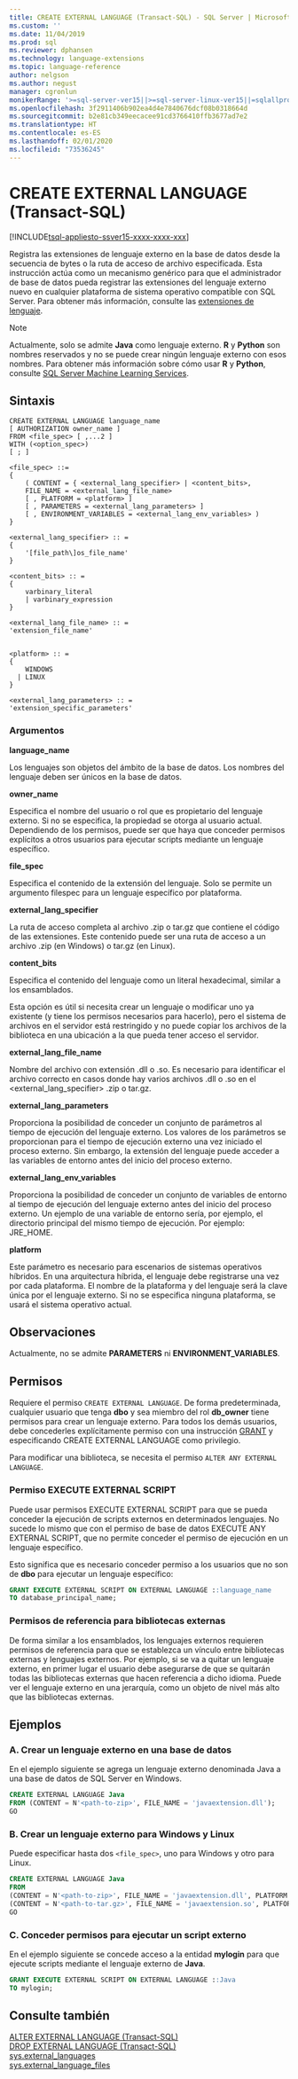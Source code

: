 ```yaml
---
title: CREATE EXTERNAL LANGUAGE (Transact-SQL) - SQL Server | Microsoft Docs
ms.custom: ''
ms.date: 11/04/2019
ms.prod: sql
ms.reviewer: dphansen
ms.technology: language-extensions
ms.topic: language-reference
author: nelgson
ms.author: negust
manager: cgronlun
monikerRange: '>=sql-server-ver15||>=sql-server-linux-ver15||=sqlallproducts-allversions'
ms.openlocfilehash: 3f2911406b902ea4d4e7840676dcf08b0318664d
ms.sourcegitcommit: b2e81cb349eecacee91cd3766410ffb3677ad7e2
ms.translationtype: HT
ms.contentlocale: es-ES
ms.lasthandoff: 02/01/2020
ms.locfileid: "73536245"
---
```

# <a name="create-external-language-transact-sql"></a>CREATE EXTERNAL LANGUAGE (Transact-SQL)
[!INCLUDE[tsql-appliesto-ssver15-xxxx-xxxx-xxx](../../includes/tsql-appliesto-ssver15-xxxx-xxxx-xxx.md)]

Registra las extensiones de lenguaje externo en la base de datos desde la secuencia de bytes o la ruta de acceso de archivo especificada. Esta instrucción actúa como un mecanismo genérico para que el administrador de base de datos pueda registrar las extensiones del lenguaje externo nuevo en cualquier plataforma de sistema operativo compatible con SQL Server. Para obtener más información, consulte las [extensiones de lenguaje](https://docs.microsoft.com/sql/language-extensions/language-extensions-overview).

> [!NOTE]
> Actualmente, solo se admite **Java** como lenguaje externo. **R** y **Python** son nombres reservados y no se puede crear ningún lenguaje externo con esos nombres. Para obtener más información sobre cómo usar **R** y **Python**, consulte [SQL Server Machine Learning Services](https://docs.microsoft.com/sql/advanced-analytics/).

## <a name="syntax"></a>Sintaxis

```text
CREATE EXTERNAL LANGUAGE language_name  
[ AUTHORIZATION owner_name ]  
FROM <file_spec> [ ,...2 ]  
WITH (<option_spec>)
[ ; ]  

<file_spec> ::=  
{
    ( CONTENT = { <external_lang_specifier> | <content_bits>,
    FILE_NAME = <external_lang_file_name>
    [ , PLATFORM = <platform> ]
    [ , PARAMETERS = <external_lang_parameters> ]
    [ , ENVIRONMENT_VARIABLES = <external_lang_env_variables> )
}

<external_lang_specifier> :: =  
{
    '[file_path\]os_file_name'  
}

<content_bits> :: =  
{
    varbinary_literal
    | varbinary_expression
}

<external_lang_file_name> :: =  
'extension_file_name'


<platform> :: =
{
    WINDOWS
  | LINUX
}

<external_lang_parameters> :: =  
'extension_specific_parameters'
```

### <a name="arguments"></a>Argumentos

**language_name**

Los lenguajes son objetos del ámbito de la base de datos. Los nombres del lenguaje deben ser únicos en la base de datos.

**owner_name**

Especifica el nombre del usuario o rol que es propietario del lenguaje externo. Si no se especifica, la propiedad se otorga al usuario actual. Dependiendo de los permisos, puede ser que haya que conceder permisos explícitos a otros usuarios para ejecutar scripts mediante un lenguaje específico.

**file_spec**

Especifica el contenido de la extensión del lenguaje. Solo se permite un argumento filespec para un lenguaje específico por plataforma.

**external_lang_specifier**

La ruta de acceso completa al archivo .zip o tar.gz que contiene el código de las extensiones. Este contenido puede ser una ruta de acceso a un archivo .zip (en Windows) o tar.gz (en Linux).

**content_bits**

Especifica el contenido del lenguaje como un literal hexadecimal, similar a los ensamblados.

Esta opción es útil si necesita crear un lenguaje o modificar uno ya existente (y tiene los permisos necesarios para hacerlo), pero el sistema de archivos en el servidor está restringido y no puede copiar los archivos de la biblioteca en una ubicación a la que pueda tener acceso el servidor.

**external_lang_file_name**

Nombre del archivo con extensión .dll o .so. Es necesario para identificar el archivo correcto en casos donde hay varios archivos .dll o .so en el <external_lang_specifier> .zip o tar.gz.

**external_lang_parameters**

Proporciona la posibilidad de conceder un conjunto de parámetros al tiempo de ejecución del lenguaje externo. Los valores de los parámetros se proporcionan para el tiempo de ejecución externo una vez iniciado el proceso externo. Sin embargo, la extensión del lenguaje puede acceder a las variables de entorno antes del inicio del proceso externo.

**external_lang_env_variables**

Proporciona la posibilidad de conceder un conjunto de variables de entorno al tiempo de ejecución del lenguaje externo antes del inicio del proceso externo. Un ejemplo de una variable de entorno sería, por ejemplo, el directorio principal del mismo tiempo de ejecución. Por ejemplo: JRE_HOME.

**platform**

Este parámetro es necesario para escenarios de sistemas operativos híbridos. En una arquitectura híbrida, el lenguaje debe registrarse una vez por cada plataforma. El nombre de la plataforma y del lenguaje será la clave única por el lenguaje externo. Si no se especifica ninguna plataforma, se usará el sistema operativo actual.

## <a name="remarks"></a>Observaciones

Actualmente, no se admite **PARAMETERS** ni **ENVIRONMENT_VARIABLES**.

## <a name="permissions"></a>Permisos

Requiere el permiso `CREATE EXTERNAL LANGUAGE`. De forma predeterminada, cualquier usuario que tenga **dbo** y sea miembro del rol **db_owner** tiene permisos para crear un lenguaje externo. Para todos los demás usuarios, debe concederles explícitamente permiso con una instrucción [GRANT](https://docs.microsoft.com/sql/t-sql/statements/grant-database-permissions-transact-sql) y especificando CREATE EXTERNAL LANGUAGE como privilegio.

Para modificar una biblioteca, se necesita el permiso `ALTER ANY EXTERNAL LANGUAGE`.

### <a name="execute-external-script-permission"></a>Permiso EXECUTE EXTERNAL SCRIPT

Puede usar permisos EXECUTE EXTERNAL SCRIPT para que se pueda conceder la ejecución de scripts externos en determinados lenguajes. No sucede lo mismo que con el permiso de base de datos EXECUTE ANY EXTERNAL SCRIPT, que no permite conceder el permiso de ejecución en un lenguaje específico.

Esto significa que es necesario conceder permiso a los usuarios que no son de **dbo** para ejecutar un lenguaje específico:

```sql
GRANT EXECUTE EXTERNAL SCRIPT ON EXTERNAL LANGUAGE ::language_name 
TO database_principal_name;
```

### <a name="reference-permissions-to-external-libraries"></a>Permisos de referencia para bibliotecas externas

De forma similar a los ensamblados, los lenguajes externos requieren permisos de referencia para que se establezca un vínculo entre bibliotecas externas y lenguajes externos. Por ejemplo, si se va a quitar un lenguaje externo, en primer lugar el usuario debe asegurarse de que se quitarán todas las bibliotecas externas que hacen referencia a dicho idioma. Puede ver el lenguaje externo en una jerarquía, como un objeto de nivel más alto que las bibliotecas externas.

## <a name="examples"></a>Ejemplos

### <a name="a-create-an-external-language-in-a-database"></a>A. Crear un lenguaje externo en una base de datos  

En el ejemplo siguiente se agrega un lenguaje externo denominada Java a una base de datos de SQL Server en Windows.

```sql
CREATE EXTERNAL LANGUAGE Java 
FROM (CONTENT = N'<path-to-zip>', FILE_NAME = 'javaextension.dll');
GO
```

### <a name="b-create-an-external-language-for-both-windows-and-linux"></a>B. Crear un lenguaje externo para Windows y Linux

Puede especificar hasta dos `<file_spec>`, uno para Windows y otro para Linux.

```sql
CREATE EXTERNAL LANGUAGE Java
FROM
(CONTENT = N'<path-to-zip>', FILE_NAME = 'javaextension.dll', PLATFORM = WINDOWS),
(CONTENT = N'<path-to-tar.gz>', FILE_NAME = 'javaextension.so', PLATFORM = LINUX);
GO
```
### <a name="c-grant-permissions-to-execute-external-script"></a>C. Conceder permisos para ejecutar un script externo

En el ejemplo siguiente se concede acceso a la entidad **mylogin** para que ejecute scripts mediante el lenguaje externo de **Java**.

```sql
GRANT EXECUTE EXTERNAL SCRIPT ON EXTERNAL LANGUAGE ::Java 
TO mylogin;
```


## <a name="see-also"></a>Consulte también

[ALTER EXTERNAL LANGUAGE (Transact-SQL)](alter-external-language-transact-sql.md)  
[DROP EXTERNAL LANGUAGE (Transact-SQL)](drop-external-language-transact-sql.md)  
[sys.external_languages](../../relational-databases/system-catalog-views/sys-external-languages-transact-sql.md)  
[sys.external_language_files](../../relational-databases/system-catalog-views/sys-external-language-files-transact-sql.md)  
